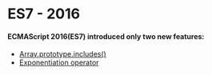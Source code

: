 
# ES7 - 2016

#### ECMAScript 2016(ES7) introduced only two new features:
- [Array.prototype.includes()](https://developer.mozilla.org/en-US/docs/Web/JavaScript/Reference/Global_Objects/Array/includes)
- [Exponentiation operator](https://developer.mozilla.org/en-US/docs/Web/JavaScript/Reference/Operators/Exponentiation)
